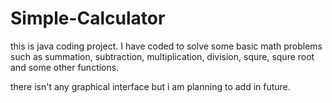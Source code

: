 # Simple-Calculator
this is java coding project. I have coded to solve some basic math problems such as summation, subtraction,
multiplication, division, squre, squre root and some other functions.

there isn't any graphical interface but i am planning to add in future.
